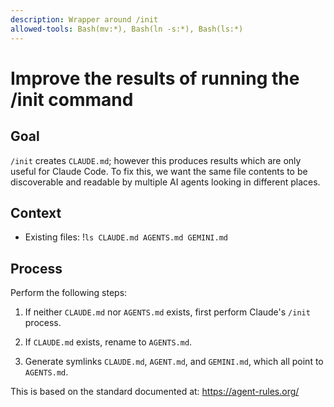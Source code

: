 ```yaml
---
description: Wrapper around /init
allowed-tools: Bash(mv:*), Bash(ln -s:*), Bash(ls:*)
---
```

# Improve the results of running the /init command

## Goal

`/init` creates `CLAUDE.md`; however this produces results which are only
useful for Claude Code.  To fix this, we want the same file contents to be
discoverable and readable by multiple AI agents looking in different places.

## Context

- Existing files: !`ls CLAUDE.md AGENTS.md GEMINI.md`

## Process

Perform the following steps:

1. If neither `CLAUDE.md` nor `AGENTS.md` exists, first perform Claude's `/init`
   process.

2. If `CLAUDE.md` exists, rename to `AGENTS.md`.

3. Generate symlinks `CLAUDE.md`, `AGENT.md`, and `GEMINI.md`, which all point
   to `AGENTS.md`.

This is based on the standard documented at: https://agent-rules.org/

